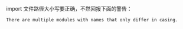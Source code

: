 import 文件路径大小写要正确，不然回报下面的警告：

```bash
There are multiple modules with names that only differ in casing.
```
